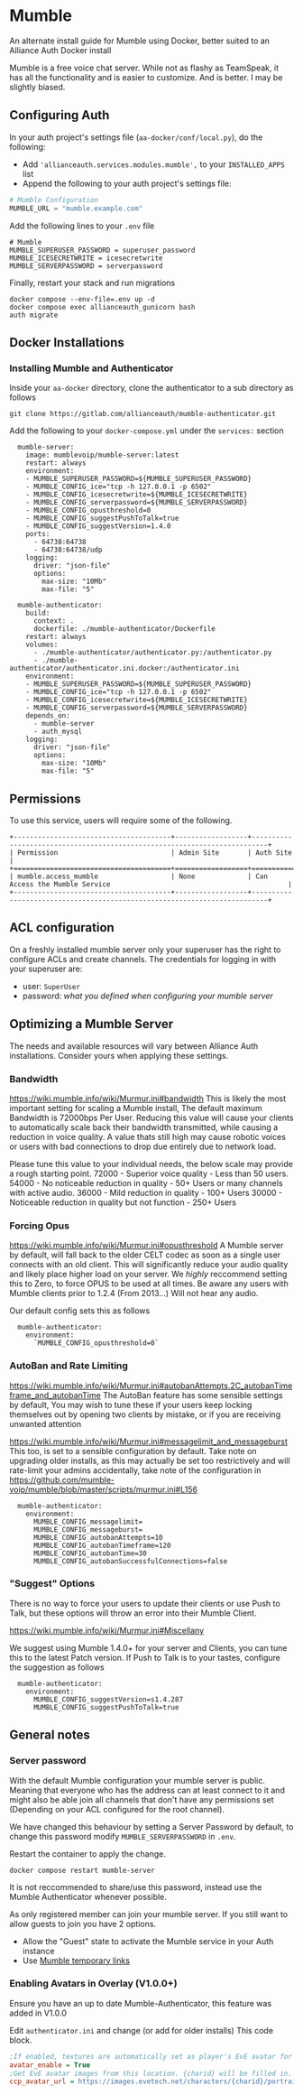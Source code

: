 # Mumble

An alternate install guide for Mumble using Docker, better suited to an Alliance Auth Docker install

Mumble is a free voice chat server. While not as flashy as TeamSpeak, it has all the functionality and is easier to customize. And is better. I may be slightly biased.

## Configuring Auth

In your auth project's settings file (`aa-docker/conf/local.py`), do the following:

- Add `'allianceauth.services.modules.mumble',` to your `INSTALLED_APPS` list
- Append the following to your auth project's settings file:

```python
# Mumble Configuration
MUMBLE_URL = "mumble.example.com"
```

Add the following lines to your `.env` file

```env
# Mumble
MUMBLE_SUPERUSER_PASSWORD = superuser_password
MUMBLE_ICESECRETWRITE = icesecretwrite
MUMBLE_SERVERPASSWORD = serverpassword
```

Finally, restart your stack and run migrations

```shell
docker compose --env-file=.env up -d
docker compose exec allianceauth_gunicorn bash
auth migrate
```

## Docker Installations

### Installing Mumble and Authenticator

Inside your `aa-docker` directory, clone the authenticator to a sub directory as follows

```shell
git clone https://gitlab.com/allianceauth/mumble-authenticator.git
```

Add the following to your `docker-compose.yml` under the `services:` section

```docker
  mumble-server:
    image: mumblevoip/mumble-server:latest
    restart: always
    environment:
    - MUMBLE_SUPERUSER_PASSWORD=${MUMBLE_SUPERUSER_PASSWORD}
    - MUMBLE_CONFIG_ice="tcp -h 127.0.0.1 -p 6502"
    - MUMBLE_CONFIG_icesecretwrite=${MUMBLE_ICESECRETWRITE}
    - MUMBLE_CONFIG_serverpassword=${MUMBLE_SERVERPASSWORD}
    - MUMBLE_CONFIG_opusthreshold=0
    - MUMBLE_CONFIG_suggestPushToTalk=true
    - MUMBLE_CONFIG_suggestVersion=1.4.0
    ports:
      - 64738:64738
      - 64738:64738/udp
    logging:
      driver: "json-file"
      options:
        max-size: "10Mb"
        max-file: "5"

  mumble-authenticator:
    build:
      context: .
      dockerfile: ./mumble-authenticator/Dockerfile
    restart: always
    volumes:
      - ./mumble-authenticator/authenticator.py:/authenticator.py
      - ./mumble-authenticator/authenticator.ini.docker:/authenticator.ini
    environment:
    - MUMBLE_SUPERUSER_PASSWORD=${MUMBLE_SUPERUSER_PASSWORD}
    - MUMBLE_CONFIG_ice="tcp -h 127.0.0.1 -p 6502"
    - MUMBLE_CONFIG_icesecretwrite=${MUMBLE_ICESECRETWRITE}
    - MUMBLE_CONFIG_serverpassword=${MUMBLE_SERVERPASSWORD}
    depends_on:
      - mumble-server
      - auth_mysql
    logging:
      driver: "json-file"
      options:
        max-size: "10Mb"
        max-file: "5"
```

## Permissions

To use this service, users will require some of the following.

```{eval-rst}
+---------------------------------------+------------------+--------------------------------------------------------------------------+
| Permission                            | Admin Site       | Auth Site                                                                |
+=======================================+==================+==========================================================================+
| mumble.access_mumble                  | None             | Can Access the Mumble Service                                            |
+---------------------------------------+------------------+--------------------------------------------------------------------------+
```

## ACL configuration

On a freshly installed mumble server only your superuser has the right to configure ACLs and create channels. The credentials for logging in with your superuser are:

- user: `SuperUser`
- password: *what you defined when configuring your mumble server*

## Optimizing a Mumble Server

The needs and available resources will vary between Alliance Auth installations. Consider yours when applying these settings.

### Bandwidth

<https://wiki.mumble.info/wiki/Murmur.ini#bandwidth>
This is likely the most important setting for scaling a Mumble install, The default maximum Bandwidth is 72000bps Per User. Reducing this value will cause your clients to automatically scale back their bandwidth transmitted, while causing a reduction in voice quality. A value thats still high may cause robotic voices or users with bad connections to drop due entirely due to network load.

Please tune this value to your individual needs, the below scale may provide a rough starting point.
72000 - Superior voice quality - Less than 50 users.
54000 - No noticeable reduction in quality - 50+ Users or many channels with active audio.
36000 - Mild reduction in quality - 100+ Users
30000 - Noticeable reduction in quality but not function - 250+ Users

### Forcing Opus

<https://wiki.mumble.info/wiki/Murmur.ini#opusthreshold>
A Mumble server by default, will fall back to the older CELT codec as soon as a single user connects with an old client. This will significantly reduce your audio quality and likely place higher load on your server. We *highly* reccommend setting this to Zero, to force OPUS to be used at all times. Be aware any users with Mumble clients prior to 1.2.4 (From 2013...) Will not hear any audio.

Our default config sets this as follows

```docker
  mumble-authenticator:
    environment:
      `MUMBLE_CONFIG_opusthreshold=0`
```

### AutoBan and Rate Limiting

<https://wiki.mumble.info/wiki/Murmur.ini#autobanAttempts.2C_autobanTimeframe_and_autobanTime>
The AutoBan feature has some sensible settings by default, You may wish to tune these if your users keep locking themselves out by opening two clients by mistake, or if you are receiving unwanted attention

<https://wiki.mumble.info/wiki/Murmur.ini#messagelimit_and_messageburst>
This too, is set to a sensible configuration by default. Take note on upgrading older installs, as this may actually be set too restrictively and will rate-limit your admins accidentally, take note of the configuration in <https://github.com/mumble-voip/mumble/blob/master/scripts/murmur.ini#L156>

```docker
  mumble-authenticator:
    environment:
      MUMBLE_CONFIG_messagelimit=
      MUMBLE_CONFIG_messageburst=
      MUMBLE_CONFIG_autobanAttempts=10
      MUMBLE_CONFIG_autobanTimeframe=120
      MUMBLE_CONFIG_autobanTime=30
      MUMBLE_CONFIG_autobanSuccessfulConnections=false
```

### "Suggest" Options

There is no way to force your users to update their clients or use Push to Talk, but these options will throw an error into their Mumble Client.

<https://wiki.mumble.info/wiki/Murmur.ini#Miscellany>

We suggest using Mumble 1.4.0+ for your server and Clients, you can tune this to the latest Patch version.
If Push to Talk is to your tastes, configure the suggestion as follows

```docker
  mumble-authenticator:
    environment:
      MUMBLE_CONFIG_suggestVersion=s1.4.287
      MUMBLE_CONFIG_suggestPushToTalk=true

```

## General notes

### Server password

With the default Mumble configuration your mumble server is public. Meaning that everyone who has the address can at least connect to it and might also be able join all channels that don't have any permissions set (Depending on your ACL configured for the root channel).

We have changed this behaviour by setting a Server Password by default, to change this password modify `MUMBLE_SERVERPASSWORD` in `.env`.

Restart the container to apply the change.

```shell
docker compose restart mumble-server
```

It is not reccommended to share/use this password, instead use the Mumble Authenticator whenever possible.

As only registered member can join your mumble server. If you still want to allow guests to join you have 2 options.

- Allow the "Guest" state to activate the Mumble service in your Auth instance
- Use [Mumble temporary links](https://github.com/pvyParts/allianceauth-mumble-temp)

### Enabling Avatars in Overlay (V1.0.0+)

Ensure you have an up to date Mumble-Authenticator, this feature was added in V1.0.0

Edit `authenticator.ini` and change (or add for older installs) This code block.

```ini
;If enabled, textures are automatically set as player's EvE avatar for use on overlay.
avatar_enable = True
;Get EvE avatar images from this location. {charid} will be filled in.
ccp_avatar_url = https://images.evetech.net/characters/{charid}/portrait?size=32
```

